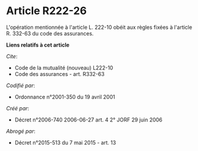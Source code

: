 # Article R222-26

L'opération mentionnée à l'article L. 222-10 obéit aux règles fixées à l'article R. 332-63 du code des assurances.

**Liens relatifs à cet article**

_Cite_:

  - Code de la mutualité (nouveau) L222-10
  - Code des assurances - art. R332-63

_Codifié par_:

  - Ordonnance n°2001-350 du 19 avril 2001

_Créé par_:

  - Décret n°2006-740 2006-06-27 art. 4 2° JORF 29 juin 2006

_Abrogé par_:

  - Décret n°2015-513 du 7 mai 2015 - art. 13
